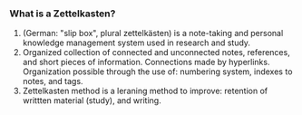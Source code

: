 <h3>What is a Zettelkasten?</h3>
<ol>
  <li>(German: "slip box", plural zettelkästen) is a note-taking and personal knowledge management system used in research and study.</li>
  <li>Organized collection of connected and unconnected notes, references, and short pieces of information. Connections made by hyperlinks. Organization possible through the use of: numbering system, indexes to notes, and tags.</li>
  <li>Zettelkasten method is a leraning method to improve: retention of writtten material (study), and writing.</li>
</ol>
